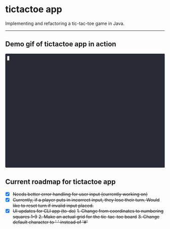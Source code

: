 # tictactoe app
Implementing and refactoring a tic-tac-toe game in Java.
- - - -
## Demo gif of tictactoe app in action
![](https://github.com/JonHunt1995/tictactoe/blob/main/demo.gif)
## Current roadmap for tictactoe app
- [x] ~~Needs better error handling for user input (currently working on)~~
- [x] ~~Currently, if a player puts in incorrect input, they lose their turn. Would like to reset turn if invalid input placed.~~
- [x] ~~UI updates for CLI app (to-do)~~
    ~~1. Change from coordinates to numbering squares 1-9~~
    ~~2. Make an actual grid for the tic-tac-toe board~~
    ~~3. Change default character to ' ' instead of '#'~~
